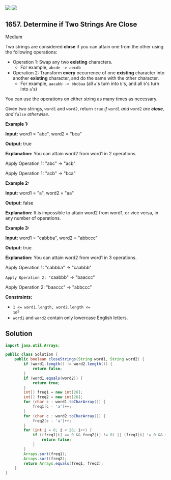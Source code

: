 [![](https://img.shields.io/github/stars/javadev/LeetCode-in-Java?label=Stars&style=flat-square)](https://github.com/javadev/LeetCode-in-Java)
[![](https://img.shields.io/github/forks/javadev/LeetCode-in-Java?label=Fork%20me%20on%20GitHub%20&style=flat-square)](https://github.com/javadev/LeetCode-in-Java/fork)

## 1657\. Determine if Two Strings Are Close

Medium

Two strings are considered **close** if you can attain one from the other using the following operations:

*   Operation 1: Swap any two **existing** characters.
    *   For example, `abcde -> aecdb`
*   Operation 2: Transform **every** occurrence of one **existing** character into another **existing** character, and do the same with the other character.
    *   For example, `aacabb -> bbcbaa` (all `a`'s turn into `b`'s, and all `b`'s turn into `a`'s)

You can use the operations on either string as many times as necessary.

Given two strings, `word1` and `word2`, return `true` _if_ `word1` _and_ `word2` _are **close**, and_ `false` _otherwise._

**Example 1:**

**Input:** word1 = "abc", word2 = "bca"

**Output:** true

**Explanation:** You can attain word2 from word1 in 2 operations.

Apply Operation 1: "abc" -> "acb"

Apply Operation 1: "acb" -> "bca"

**Example 2:**

**Input:** word1 = "a", word2 = "aa"

**Output:** false

**Explanation:** It is impossible to attain word2 from word1, or vice versa, in any number of operations.

**Example 3:**

**Input:** word1 = "cabbba", word2 = "abbccc"

**Output:** true

**Explanation:** You can attain word2 from word1 in 3 operations.

Apply Operation 1: "cabbba" -> "caabbb"

`Apply Operation 2: "`caabbb" -> "baaccc"

Apply Operation 2: "baaccc" -> "abbccc"

**Constraints:**

*   <code>1 <= word1.length, word2.length <= 10<sup>5</sup></code>
*   `word1` and `word2` contain only lowercase English letters.

## Solution

```java
import java.util.Arrays;

public class Solution {
    public boolean closeStrings(String word1, String word2) {
        if (word1.length() != word2.length()) {
            return false;
        }
        if (word1.equals(word2)) {
            return true;
        }
        int[] freq1 = new int[26];
        int[] freq2 = new int[26];
        for (char c : word1.toCharArray()) {
            freq1[c - 'a']++;
        }
        for (char c : word2.toCharArray()) {
            freq2[c - 'a']++;
        }
        for (int i = 0; i < 26; i++) {
            if ((freq1[i] == 0 && freq2[i] != 0) || (freq1[i] != 0 && freq2[i] == 0)) {
                return false;
            }
        }
        Arrays.sort(freq1);
        Arrays.sort(freq2);
        return Arrays.equals(freq1, freq2);
    }
}
```